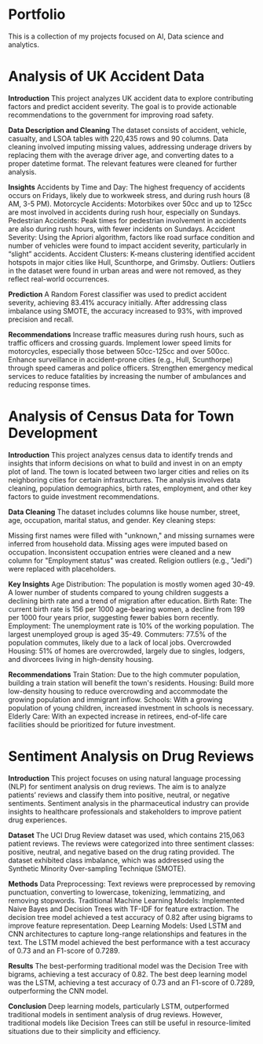 # Portfolio
This is a collection of my projects focused on AI, Data science and analytics.

# Analysis of UK Accident Data
**Introduction**
This project analyzes UK accident data to explore contributing factors and predict accident severity. The goal is to provide actionable recommendations to the government for improving road safety.

**Data Description and Cleaning**
The dataset consists of accident, vehicle, casualty, and LSOA tables with 220,435 rows and 90 columns. Data cleaning involved imputing missing values, addressing underage drivers by replacing them with the average driver age, and converting dates to a proper datetime format. The relevant features were cleaned for further analysis.

**Insights**
Accidents by Time and Day: The highest frequency of accidents occurs on Fridays, likely due to workweek stress, and during rush hours (8 AM, 3-5 PM).
Motorcycle Accidents: Motorbikes over 50cc and up to 125cc are most involved in accidents during rush hour, especially on Sundays.
Pedestrian Accidents: Peak times for pedestrian involvement in accidents are also during rush hours, with fewer incidents on Sundays.
Accident Severity: Using the Apriori algorithm, factors like road surface condition and number of vehicles were found to impact accident severity, particularly in “slight” accidents.
Accident Clusters: K-means clustering identified accident hotspots in major cities like Hull, Scunthorpe, and Grimsby.
Outliers: Outliers in the dataset were found in urban areas and were not removed, as they reflect real-world occurrences.

**Prediction**
A Random Forest classifier was used to predict accident severity, achieving 83.41% accuracy initially. After addressing class imbalance using SMOTE, the accuracy increased to 93%, with improved precision and recall.

**Recommendations**
Increase traffic measures during rush hours, such as traffic officers and crossing guards.
Implement lower speed limits for motorcycles, especially those between 50cc-125cc and over 500cc.
Enhance surveillance in accident-prone cities (e.g., Hull, Scunthorpe) through speed cameras and police officers.
Strengthen emergency medical services to reduce fatalities by increasing the number of ambulances and reducing response times.


# Analysis of Census Data for Town Development
**Introduction**
This project analyzes census data to identify trends and insights that inform decisions on what to build and invest in on an empty plot of land. The town is located between two larger cities and relies on its neighboring cities for certain infrastructures. The analysis involves data cleaning, population demographics, birth rates, employment, and other key factors to guide investment recommendations.

**Data Cleaning**
The dataset includes columns like house number, street, age, occupation, marital status, and gender. Key cleaning steps:

Missing first names were filled with "unknown," and missing surnames were inferred from household data.
Missing ages were imputed based on occupation.
Inconsistent occupation entries were cleaned and a new column for "Employment status" was created.
Religion outliers (e.g., "Jedi") were replaced with placeholders.

**Key Insights**
Age Distribution: The population is mostly women aged 30-49. A lower number of students compared to young children suggests a declining birth rate and a trend of migration after education.
Birth Rate: The current birth rate is 156 per 1000 age-bearing women, a decline from 199 per 1000 four years prior, suggesting fewer babies born recently.
Employment: The unemployment rate is 10% of the working population. The largest unemployed group is aged 35-49.
Commuters: 77.5% of the population commutes, likely due to a lack of local jobs.
Overcrowded Housing: 51% of homes are overcrowded, largely due to singles, lodgers, and divorcees living in high-density housing.

**Recommendations**
Train Station: Due to the high commuter population, building a train station will benefit the town's residents.
Housing: Build more low-density housing to reduce overcrowding and accommodate the growing population and immigrant inflow.
Schools: With a growing population of young children, increased investment in schools is necessary.
Elderly Care: With an expected increase in retirees, end-of-life care facilities should be prioritized for future investment.


# Sentiment Analysis on Drug Reviews
**Introduction**
This project focuses on using natural language processing (NLP) for sentiment analysis on drug reviews. The aim is to analyze patients’ reviews and classify them into positive, neutral, or negative sentiments. Sentiment analysis in the pharmaceutical industry can provide insights to healthcare professionals and stakeholders to improve patient drug experiences.

**Dataset**
The UCI Drug Review dataset was used, which contains 215,063 patient reviews. The reviews were categorized into three sentiment classes: positive, neutral, and negative based on the drug rating provided. The dataset exhibited class imbalance, which was addressed using the Synthetic Minority Over-sampling Technique (SMOTE).

**Methods**
Data Preprocessing: Text reviews were preprocessed by removing punctuation, converting to lowercase, tokenizing, lemmatizing, and removing stopwords.
Traditional Machine Learning Models: Implemented Naive Bayes and Decision Trees with TF-IDF for feature extraction. The decision tree model achieved a test accuracy of 0.82 after using bigrams to improve feature representation.
Deep Learning Models: Used LSTM and CNN architectures to capture long-range relationships and features in the text. The LSTM model achieved the best performance with a test accuracy of 0.73 and an F1-score of 0.7289.

**Results**
The best-performing traditional model was the Decision Tree with bigrams, achieving a test accuracy of 0.82.
The best deep learning model was the LSTM, achieving a test accuracy of 0.73 and an F1-score of 0.7289, outperforming the CNN model.

**Conclusion**
Deep learning models, particularly LSTM, outperformed traditional models in sentiment analysis of drug reviews. However, traditional models like Decision Trees can still be useful in resource-limited situations due to their simplicity and efficiency.

